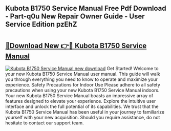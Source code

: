 ## Kubota B1750 Service Manual Free Pdf Download - Part-q0u New Repair Owner Guide - User Service Edition pzEhZ

# <h2><a href="http://bc91658.oget.top/?id=Kubota+B1750+Service+Manual">🔗Download New 👉🔴 Kubota B1750 Service Manual</a></h2>

[![Kubota B1750 Service Manual new download](https://i.imgur.com/5g1atiW.png)](http://bc91658.oget.top/?id=Kubota+B1750+Service+Manual)
Get Started! Welcome to your new Kubota B1750 Service Manual user manual. This guide will walk you through everything you need to know to operate and maximize your experience. Safety Precautions for Indoor Use Please adhere to all safety precautions when using your new Kubota B1750 Service Manual indoors. Your new Kubota B1750 Service Manual boasts an impressive array of features designed to elevate your experience. Explore the intuitive user interface and unlock the full potential of its capabilities. We trust that the Kubota B1750 Service Manual has been useful in your journey to familiarize yourself with your new acquisition. Should you require assistance, do not hesitate to contact our support team.
